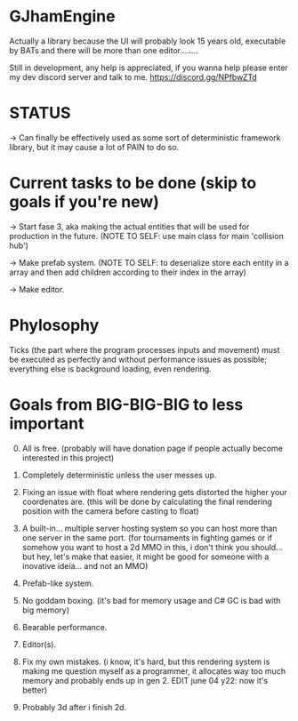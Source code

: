 # GJhamEngine

Actually a library because the UI will probably look 15 years old, executable by BATs and there will be more than one editor........

Still in development, any help is appreciated, if you wanna help please enter my dev discord server and talk to me. https://discord.gg/NPfbwZTd

# STATUS

-> Can finally be effectively used as some sort of deterministic framework library, but it may cause a lot of PAIN to do so.

# Current tasks to be done (skip to goals if you're new)

-> Start fase 3, aka making the actual entities that will be used for production in the future. (NOTE TO SELF: use main class for main 'collision hub')

-> Make prefab system. (NOTE TO SELF: to deserialize store each entity in a array and then add children according to their index in the array)

-> Make editor.

# Phylosophy

Ticks (the part where the program processes inputs and movement) must be executed as perfectly and without performance issues as possible; everything else is background loading, even rendering.

# Goals from BIG-BIG-BIG to less important

0. All is free. (probably will have donation page if people actually become interested in this project)

1. Completely deterministic unless the user messes up.

2. Fixing an issue with float where rendering gets distorted the higher your coordenates are. (this will be done by calculating the final rendering position with the camera before casting to float)

3. A built-in... multiple server hosting system so you can host more than one server in the same port. (for tournaments in fighting games or if somehow you want to host a 2d MMO in this, i don't think you should... but hey, let's make that easier, it might be good for someone with a inovative ideia... and not an MMO)

4. Prefab-like system.

5. No goddam boxing. (it's bad for memory usage and C# GC is bad with big memory)

6. Bearable performance.

7. Editor(s).

8. Fix my own mistakes. (i know, it's hard, but this rendering system is making me question myself as a programmer, it allocates way too much memory and probably ends up in gen 2. EDIT june 04 y22: now it's better)

9. Probably 3d after i finish 2d.
